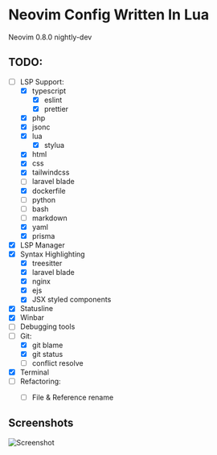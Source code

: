 # Neovim Config Written In Lua

Neovim 0.8.0 nightly-dev

## TODO:
- [ ] LSP Support:
    - [x] typescript
      - [x] eslint
      - [x] prettier
    - [x] php
    - [x] jsonc
    - [x] lua
      - [x] stylua
    - [x] html
    - [x] css
    - [x] tailwindcss
    - [ ] laravel blade
    - [x] dockerfile
    - [ ] python
    - [ ] bash
    - [ ] markdown
    - [x] yaml
    - [x] prisma
- [x] LSP Manager
- [x] Syntax Highlighting
  - [x] treesitter
  - [x] laravel blade
  - [x] nginx
  - [x] ejs
  - [x] JSX styled components
- [x] Statusline
- [x] Winbar
- [ ] Debugging tools
- [ ] Git:
  - [x] git blame
  - [x] git status
  - [ ] conflict resolve
- [x] Terminal
- [ ] Refactoring:
  - [ ] File & Reference rename
  

## Screenshots
![Screenshot](https://user-images.githubusercontent.com/35747911/185775653-445108ff-ace2-4f58-9435-51183db23567.png)
